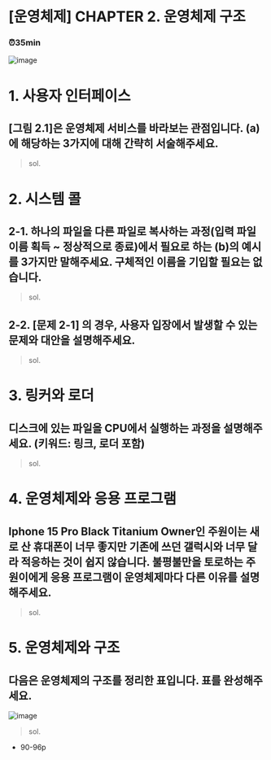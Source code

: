 # [운영체제] CHAPTER 2. 운영체제 구조
### ⏰35min
![image](https://github.com/yeondori/SSAFY_CS_Study/assets/93027942/8640a482-da2c-40b0-b5f7-a3e93ba33bb4)
# 1. 사용자 인터페이스
## [그림 2.1]은 운영체제 서비스를 바라보는 관점입니다. (a)에 해당하는 3가지에 대해 간략히 서술해주세요.
> sol.   

# 2. 시스템 콜
## 2-1. 하나의 파일을 다른 파일로 복사하는 과정(입력 파일 이름 획득 ~ 정상적으로 종료)에서 필요로 하는 (b)의 예시를 3가지만 말해주세요. 구체적인 이름을 기입할 필요는 없습니다.
> sol.    

## 2-2. [문제 2-1] 의 경우, 사용자 입장에서 발생할 수 있는 문제와 대안을 설명해주세요.
> sol.  

# 3. 링커와 로더
## 디스크에 있는 파일을 CPU에서 실행하는 과정을 설명해주세요. (키워드: 링크, 로더 포함)
> sol. 

# 4. 운영체제와 응용 프로그램
## Iphone 15 Pro Black Titanium Owner인 주원이는 새로 산 휴대폰이 너무 좋지만 기존에 쓰던 갤럭시와 너무 달라 적응하는 것이 쉽지 않습니다. 불평불만을 토로하는 주원이에게 응용 프로그램이 운영체제마다 다른 이유를 설명해주세요.
> sol.  

# 5. 운영체제와 구조
## 다음은 운영체제의 구조를 정리한 표입니다. 표를 완성해주세요.
![image](https://github.com/yeondori/SSAFY_CS_Study/assets/93027942/3921947b-a554-4af5-9c88-c89a41958d6c)
> sol.
- 90-96p